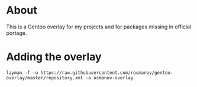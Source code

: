 # About

This is a Gentoo overlay for my projects and for packages missing in official portage.

# Adding the overlay

```
layman -f -o https://raw.githubusercontent.com/rosmanov/gentoo-overlay/master/repository.xml -a osmanov-overlay
```
